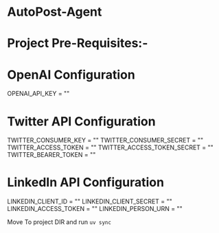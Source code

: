 # AutoPost-Agent

# Project Pre-Requisites:-


# OpenAI Configuration
OPENAI_API_KEY = ""

# Twitter API Configuration
TWITTER_CONSUMER_KEY = ""
TWITTER_CONSUMER_SECRET = ""
TWITTER_ACCESS_TOKEN = ""
TWITTER_ACCESS_TOKEN_SECRET = ""
TWITTER_BEARER_TOKEN = ""

# LinkedIn API Configuration
LINKEDIN_CLIENT_ID = ""
LINKEDIN_CLIENT_SECRET = ""
LINKEDIN_ACCESS_TOKEN = ""
LINKEDIN_PERSON_URN = ""


Move To project DIR and run `uv sync`
